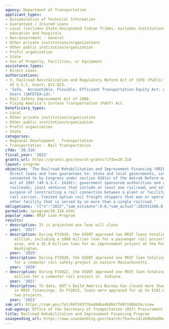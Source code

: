 ```yaml
---
agency: Department of Transportation
applicant_types:
- Dissemination of Technical Information
- Guaranteed / Insured Loans
- Local (includes State-designated lndian Tribes, excludes institutions of higher
  education and hospitals
- Non-Government - General
- Other private institutions/organizations
- Other public institution/organization
- Profit organization
- State
- Use of Property, Facilities, or Equipment
assistance_types:
- Direct Loans
authorizations:
- V, Railroad Revitalization and Regulatory Reform Act of 1976 (Public Law 94-210).
  45 U.S.C. &sect; 821-823.
- 'Safe,  Accountable, Flexible, Efficient Transportation Equity Act: A Legacy for
  Users (SAFETEA-LU).'
- Rail Safety Improvement Act of 2008.
- Fixing America's Surface Transportation (FAST) Act.
beneficiary_types:
- Local
- Other private institution/organization
- Other public institution/organization
- Profit organization
- State
categories:
- Regional Development - Transportation
- Transportation - Rail Transportation
cfda: '20.316'
fiscal_year: '2022'
grants_url: https://grants.gov/search-grants?cfda=20.316
layout: program
objective: 'The Railroad Rehabilitation and Improvement Financing (RRIF) program provides
  direct loans and loan guarantees to: State and local governments, interstate compacts
  consented to by Congress under section 410(a) of the Amtrak Reform and Accountability
  Act of 1997 (49 U.S.C. 24101); government sponsored authorities and corporations;
  railroads; joint ventures that include at least one railroad; and solely for the
  purpose of constructing a rail connection between a plant or facility and a second
  rail carrier, limited option rail freight shippers that own or operate a plant or
  other facility that is served by no more than a single railroad.'
obligations: '[{"x":"2022","sam_estimate":0.0,"sam_actual":203341580.0,"usa_spending_actual":0.0},{"x":"2023","sam_estimate":200000000.0,"sam_actual":0.0,"usa_spending_actual":0.0},{"x":"2024","sam_estimate":400000000.0,"sam_actual":0.0,"usa_spending_actual":0.0}]'
permalink: /program/20.316.html
popular_name: RRIF Loan Program
results:
- description: It is projected one loan will close
  year: '2017'
- description: During FY2019, the USDOT approved two RRIF loans totaling over $913
    million, including a $908 million loan for a passenger rail project in the Dallas
    area, and a $5.9 million loan for an improvement project at the Port of Everett,
    Washington.
  year: '2019'
- description: During FY2020, the USDOT approved one RRIF loan totaling $851.15 million
    for a commuter rail safety project in eastern Massachusetts.
  year: '2020'
- description: During FY2022, the USDOT approved one RRIF loan totaling $203,341,581
    million for a commuter rail project in  Indiana.
  year: '2021'
- description: To date, DOT’s Build America Bureau has closed more than $7.6 billion
    in RRIF financings. In FY2023, loans were approved for up to $181.6 million for
    two projects.
  year: '2023'
sam_url: https://sam.gov/fal/697343776ad04ba4b0bb7fd9f10bbd3e/view
sub-agency: Office of the Secretary of Tranportation (OST) Procurement Operations
title: Railroad Rehabilitation and Improvement Financing Program
usaspending_url: https://www.usaspending.gov/search/?hash=14ca94bda60bc37e20df8a85f442e12a
---
```


